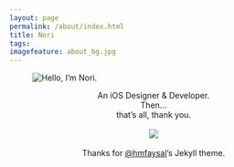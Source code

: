 ```yaml
---
layout: page
permalink: /about/index.html
title: Nori
tags:
imagefeature: about_bg.jpg
---
```

<figure>
  <img style="width:150px, height:150px" src="{{ site.url }}/images/avatar2.png" alt="Hello, I’m Nori.">
  <figcaption></figcaption>
</figure>

<center>An iOS Designer & Developer.</center>
<center></center>
<center>Then...</center>
<center>that’s all, thank you.</center>
<br>
<center><a href="http://weibo.com/u/1742575543?s=6uyXnP" target="_blank"><img border="0" src="http://service.t.sina.com.cn/widget/qmd/1742575543/32acf0d5/1.png"/></a></center>
<br>
<center>Thanks for <a href="http://twitter.com/hmfaysal">@hmfaysal</a>’s Jekyll theme.</center>